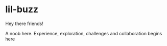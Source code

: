 # lil-buzz

Hey there friends!

A noob here. Experience, exploration, challenges and collaboration begins here
